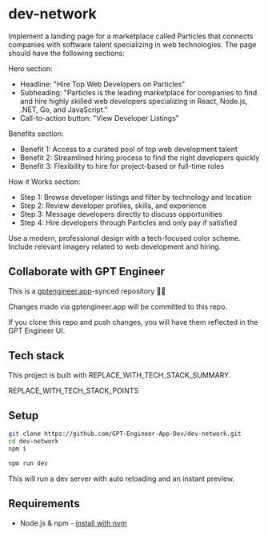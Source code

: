 # dev-network

Implement a landing page for a marketplace called Particles that connects companies with software talent specializing in web technologies. The page should have the following sections:

Hero section:
- Headline: "Hire Top Web Developers on Particles"
- Subheading: "Particles is the leading marketplace for companies to find and hire highly skilled web developers specializing in React, Node.js, .NET, Go, and JavaScript."
- Call-to-action button: "View Developer Listings"

Benefits section:
- Benefit 1: Access to a curated pool of top web development talent 
- Benefit 2: Streamlined hiring process to find the right developers quickly
- Benefit 3: Flexibility to hire for project-based or full-time roles

How it Works section:
- Step 1: Browse developer listings and filter by technology and location
- Step 2: Review developer profiles, skills, and experience 
- Step 3: Message developers directly to discuss opportunities
- Step 4: Hire developers through Particles and only pay if satisfied

Use a modern, professional design with a tech-focused color scheme. Include relevant imagery related to web development and hiring.

## Collaborate with GPT Engineer

This is a [gptengineer.app](https://gptengineer.app)-synced repository 🌟🤖

Changes made via gptengineer.app will be committed to this repo.

If you clone this repo and push changes, you will have them reflected in the GPT Engineer UI.

## Tech stack

This project is built with REPLACE_WITH_TECH_STACK_SUMMARY.

REPLACE_WITH_TECH_STACK_POINTS

## Setup

```sh
git clone https://github.com/GPT-Engineer-App-Dev/dev-network.git
cd dev-network
npm i
```

```sh
npm run dev
```

This will run a dev server with auto reloading and an instant preview.

## Requirements

- Node.js & npm - [install with nvm](https://github.com/nvm-sh/nvm#installing-and-updating)
